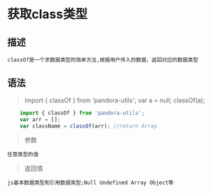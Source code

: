 # 获取class类型

## 描述

    classOf是一个求数据类型的简单方法,根据用户传入的数据，返回对应的数据类型

## 语法
> import { classOf } from 'pandora-utils';
> var a = null; classOf(a);
```js
    import { classOf } from 'pandora-utils';
    var arr = [];
    var className = classOf(arr); //return Array
```

> 参数

    任意类型的值

> 返回值

    js基本数据类型和引用数据类型;Null Undefined Array Object等 


